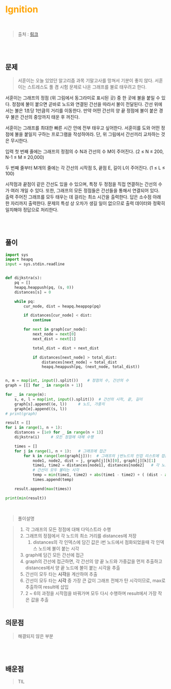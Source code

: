 <br/><Br>

<span style = "color:orange">

# Ignition
</span>
<br>

> 출처 : [링크](https://www.acmicpc.net/problem/13141)


<br/><br>

## 문제

> 서훈이는 오늘 있었던 알고리즘 과목 기말고사를 망쳐서 기분이 좋지 않다. 서훈이는 스트레스도 풀 겸 시험 문제로 나온 그래프를 불로 태우려고 한다.



서훈이는 그래프의 정점 (위 그림에서 동그라미로 표시된 곳) 중 한 곳에 불을 붙일 수 있다. 정점에 불이 붙으면 곧바로 노드와 연결된 간선을 따라서 불이 전달된다. 간선 위에서는 불은 1초당 1만큼의 거리를 이동한다. 만약 어떤 간선의 양 끝 정점에 불이 붙은 경우 불은 간선의 중앙까지 태운 후 꺼진다.

서훈이는 그래프를 최대한 빠른 시간 안에 전부 태우고 싶어한다. 서훈이를 도와 어떤 정점에 불을 붙일지 구하는 프로그램을 작성하여라. 단, 위 그림에서 간선끼리 교차하는 것은 무시한다.
<br>

입력
첫 번째 줄에는 그래프의 정점의 수 N과 간선의 수 M이 주어진다. (2 ≤ N ≤ 200, N-1 ≤ M ≤ 20,000)

두 번째 줄부터 M개의 줄에는 각 간선의 시작점 S, 끝점 E, 길이 L이 주어진다. (1 ≤ L ≤ 100)

시작점과 끝점이 같은 간선도 있을 수 있으며, 특정 두 정점을 직접 연결하는 간선의 수가 여러 개일 수 있다. 또한, 그래프의 모든 정점들은 간선들을 통해서 연결되어 있다.
<Br>
출력
주어진 그래프를 모두 태우는 데 걸리는 최소 시간을 출력한다. 답은 소수점 아래 한 자리까지 출력한다. 문제의 특성 상 오차가 생길 일이 없으므로 출력 데이터와 정확히 일치해야 정답으로 처리한다.

<br/><br>

## 풀이

```python
import sys
import heapq
input = sys.stdin.readline


def dijkstra(s):
    pq = []
    heapq.heappush(pq, (s, 0))
    distances[s] = 0

    while pq:
        cur_node, dist = heapq.heappop(pq)

        if distances[cur_node] < dist:
            continue

        for next in graph[cur_node]:
            next_node = next[0]
            next_dist = next[1]

            total_dist = dist + next_dist

            if distances[next_node] > total_dist:
                distances[next_node] = total_dist
                heapq.heappush(pq, (next_node, total_dist))


n, m = map(int, input().split())    # 정점의 수, 간선의 수
graph = [[] for _ in range(n + 1)]

for _ in range(m):
    s, e, l = map(int, input().split())  # 간선의 시작, 끝, 길이
    graph[s].append((e, l))     # 노드, 가중치
    graph[e].append((s, l))
# print(graph)

result = []
for i in range(1, n + 1):
    distances = [1e9 for _ in range(n + 1)]
    dijkstra(i)     # 모든 정점에 대해 수행

    times = []
    for j in range(1, n + 1):   # 그래프에 접근
        for k in range(len(graph[j])):  # 그래프의 j번노드의 인접 리스트에 접근
            node1, node2, dist = j, graph[j][k][0], graph[j][k][1]
            time1, time2 = distances[node1], distances[node2]   # 각 노드에 불 붙는 시각
            # 간선이 모두 불타는 시각
            temp = min(time1, time2) + abs(time1 - time2) + ( (dist - abs(time1 - time2)) / 2)
            times.append(temp)

    result.append(max(times))

print(min(result))
```
<br>

> 풀이설명

> 1. 각 그래프의 모든 정점에 대해 다익스트라 수행  
> 2. 그래프의 정점에서 각 노드의 최소 거리를 distances에 저장  
>     1) distances의 각 인덱스에 담긴 값은 i번 노드에서 점화되었을때 각 인덱스 노드에 불이 붙는 시각  
> 3. graph에 담긴 모든 간선에 접근  
> 4. graph의 간선에 접근하면, 각 간선의 양 끝 노드와 가중값을 먼저 추출하고 distances에서 양 끝 노드에 불이 붙는 시각을 추출  
> 5. 간선이 모두 타는 **시각**을 계산하여 추출  
> 6. 간선이 모두 타는 **시각** 중 가장 큰 값이 그래프 전체가 탄 시각이므로, max로 추출하여 result에 삽입
> 7. 2 ~ 6의 과정을 시작점을 바꿔가며 모두 다시 수행하며 result에서 가장 작은 값을 추출
<br/><br>


## 의문점
> 해결되지 않은 부분


<br/><br>


## 배운점
> TIL

